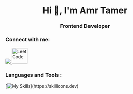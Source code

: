<h1 align="center">Hi 👋, I'm Amr Tamer</h1>
<h3 align="center">Frontend Developer</h3>

<h3 align="left">Connect with me:</h3>
<p align="left">

  <a href="https://www.linkedin.com/in/amrtamer23/">
    <img src="https://skillicons.dev/icons?i=linkedin" />
  </a>
  <a href="https://www.leetcode.com/amrtamer23" target="blank"><img  src="https://raw.githubusercontent.com/rahuldkjain/github-profile-readme-generator/master/src/images/icons/Social/leet-code.svg" alt="LeetCode" height="50" width="50" /></a>
</p>

<h3 align="left">Languages and Tools : </h3>

[![My Skills](https://skillicons.dev/icons?i=html,css,js,ts,react,tailwind,nextjs,firebase,figma,vscode,cpp,py,)](https://skillicons.dev)
